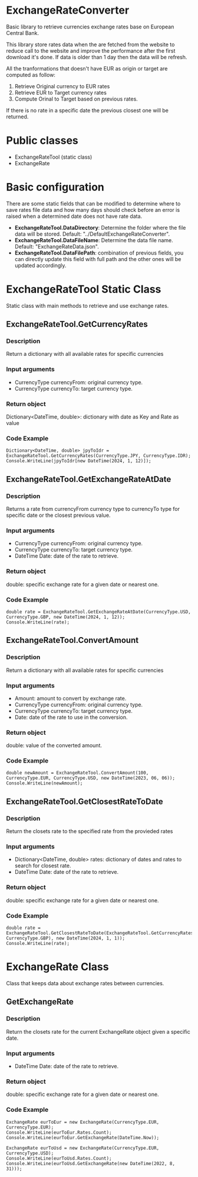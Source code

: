 # ExchangeRateConverter
Basic library to retrieve currencies exchange rates base on European Central Bank.

This library store rates data when the are fetched from the website to reduce call to the website and improve the performance after the first download it's done.
If data is older than 1 day then the data will be refresh.

All the tranformations that doesn't have EUR as origin or target are computed as follow:
1. Retrieve Original currency to EUR rates
1. Retrieve EUR to Target currency rates
1. Compute Orinal to Target based on previous rates.

If there is no rate in a specific date the previous closest one will be returned.

# Public classes
* ExchangeRateTool (static class)
* ExchangeRate

# Basic configuration
There are some static fields that can be modified to determine where to save rates file data and how many days should check before an error is raised when a determined date does not have rate data.

* **ExchangeRateTool.DataDirectory**: Determine the folder where the file data will be stored. Default: "../DefaultExchangeRateConverter".
* **ExchangeRateTool.DataFileName**: Determine the data file name. Default: "ExchangeRateData.json".
* **ExchangeRateTool.DataFilePath**: combination of previous fields, you can directly update this field with full path and the other ones will be updated accordingly.

# ExchangeRateTool Static Class
Static class with main methods to retrieve and use exchange rates.

## ExchangeRateTool.GetCurrencyRates
### Description
Return a dictionary with all available rates for specific currencies
### Input arguments
* CurrencyType currencyFrom: original currency type.
* CurrencyType currencyTo: target currency type.
### Return object
Dictionary<DateTime, double>: dictionary with date as Key and Rate as value
### Code Example
```
Dictionary<DateTime, double> jpyToIdr = ExchangeRateTool.GetCurrencyRates(CurrencyType.JPY, CurrencyType.IDR);
Console.WriteLine(jpyToIdr[new DateTime(2024, 1, 12)]);
```

## ExchangeRateTool.GetExchangeRateAtDate
### Description
Returns a rate from currencyFrom currency type to currencyTo type for specific date or the closest previous value.
### Input arguments
* CurrencyType currencyFrom: original currency type.
* CurrencyType currencyTo: target currency type.
* DateTime Date: date of the rate to retrieve.
### Return object
double: specific exchange rate for a given date or nearest one.
### Code Example
```
double rate = ExchangeRateTool.GetExchangeRateAtDate(CurrencyType.USD, CurrencyType.GBP, new DateTime(2024, 1, 12));
Console.WriteLine(rate);
```

## ExchangeRateTool.ConvertAmount
### Description
Return a dictionary with all available rates for specific currencies
### Input arguments
* Amount: amount to convert by exchange rate.
* CurrencyType currencyFrom: original currency type.
* CurrencyType currencyTo: target currency type.
* Date: date of the rate to use in the conversion.
### Return object
double: value of the converted amount.
### Code Example
```
double newAmount = ExchangeRateTool.ConvertAmount(100, CurrencyType.EUR, CurrencyType.USD, new DateTime(2023, 06, 06));
Console.WriteLine(newAmount);
```

## ExchangeRateTool.GetClosestRateToDate
### Description
Return the closets rate to the specified rate from the provieded rates
### Input arguments
* Dictionary<DateTime, double> rates: dictionary of dates and rates to search for closest rate.
* DateTime Date: date of the rate to retrieve.
### Return object
double: specific exchange rate for a given date or nearest one.
### Code Example
```
double rate = ExchangeRateTool.GetClosestRateToDate(ExchangeRateTool.GetCurrencyRates(CurrencyType.USD, CurrencyType.GBP), new DateTime(2024, 1, 1));
Console.WriteLine(rate);
```

# ExchangeRate Class
Class that keeps data about exchange rates between currencies.

## GetExchangeRate
### Description
Return the closets rate for the current ExchangeRate object given a specific date.
### Input arguments
* DateTime Date: date of the rate to retrieve.
### Return object
double: specific exchange rate for a given date or nearest one.
### Code Example
```
ExchangeRate eurToEur = new ExchangeRate(CurrencyType.EUR, CurrencyType.EUR);
Console.WriteLine(eurToEur.Rates.Count);
Console.WriteLine(eurToEur.GetExchangeRate(DateTime.Now));

ExchangeRate eurToUsd = new ExchangeRate(CurrencyType.EUR, CurrencyType.USD);
Console.WriteLine(eurToUsd.Rates.Count);
Console.WriteLine(eurToUsd.GetExchangeRate(new DateTime(2022, 8, 31)));
```
